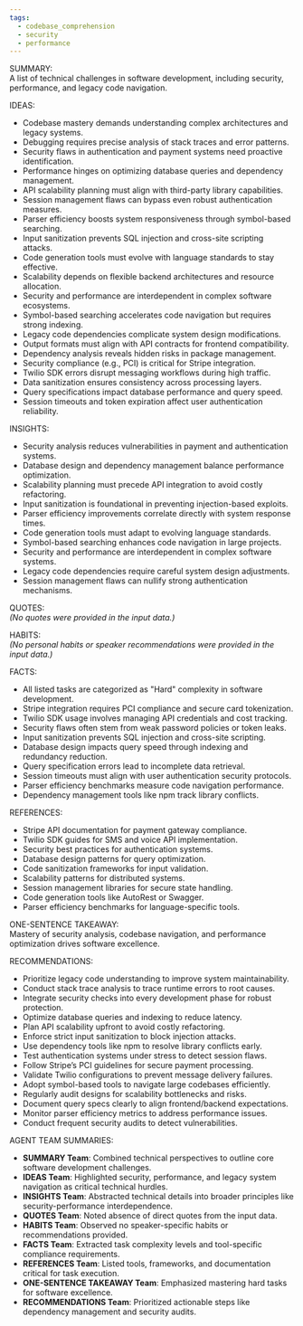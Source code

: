```yaml
---
tags:
  - codebase_comprehension
  - security
  - performance
---
```

SUMMARY:  
A list of technical challenges in software development, including security, performance, and legacy code navigation.  

IDEAS:  
- Codebase mastery demands understanding complex architectures and legacy systems.  
- Debugging requires precise analysis of stack traces and error patterns.  
- Security flaws in authentication and payment systems need proactive identification.  
- Performance hinges on optimizing database queries and dependency management.  
- API scalability planning must align with third-party library capabilities.  
- Session management flaws can bypass even robust authentication measures.  
- Parser efficiency boosts system responsiveness through symbol-based searching.  
- Input sanitization prevents SQL injection and cross-site scripting attacks.  
- Code generation tools must evolve with language standards to stay effective.  
- Scalability depends on flexible backend architectures and resource allocation.  
- Security and performance are interdependent in complex software ecosystems.  
- Symbol-based searching accelerates code navigation but requires strong indexing.  
- Legacy code dependencies complicate system design modifications.  
- Output formats must align with API contracts for frontend compatibility.  
- Dependency analysis reveals hidden risks in package management.  
- Security compliance (e.g., PCI) is critical for Stripe integration.  
- Twilio SDK errors disrupt messaging workflows during high traffic.  
- Data sanitization ensures consistency across processing layers.  
- Query specifications impact database performance and query speed.  
- Session timeouts and token expiration affect user authentication reliability.  

INSIGHTS:  
- Security analysis reduces vulnerabilities in payment and authentication systems.  
- Database design and dependency management balance performance optimization.  
- Scalability planning must precede API integration to avoid costly refactoring.  
- Input sanitization is foundational in preventing injection-based exploits.  
- Parser efficiency improvements correlate directly with system response times.  
- Code generation tools must adapt to evolving language standards.  
- Symbol-based searching enhances code navigation in large projects.  
- Security and performance are interdependent in complex software systems.  
- Legacy code dependencies require careful system design adjustments.  
- Session management flaws can nullify strong authentication mechanisms.  

QUOTES:  
*(No quotes were provided in the input data.)*  

HABITS:  
*(No personal habits or speaker recommendations were provided in the input data.)*  

FACTS:  
- All listed tasks are categorized as "Hard" complexity in software development.  
- Stripe integration requires PCI compliance and secure card tokenization.  
- Twilio SDK usage involves managing API credentials and cost tracking.  
- Security flaws often stem from weak password policies or token leaks.  
- Input sanitization prevents SQL injection and cross-site scripting.  
- Database design impacts query speed through indexing and redundancy reduction.  
- Query specification errors lead to incomplete data retrieval.  
- Session timeouts must align with user authentication security protocols.  
- Parser efficiency benchmarks measure code navigation performance.  
- Dependency management tools like npm track library conflicts.  

REFERENCES:  
- Stripe API documentation for payment gateway compliance.  
- Twilio SDK guides for SMS and voice API implementation.  
- Security best practices for authentication systems.  
- Database design patterns for query optimization.  
- Code sanitization frameworks for input validation.  
- Scalability patterns for distributed systems.  
- Session management libraries for secure state handling.  
- Code generation tools like AutoRest or Swagger.  
- Parser efficiency benchmarks for language-specific tools.  

ONE-SENTENCE TAKEAWAY:  
Mastery of security analysis, codebase navigation, and performance optimization drives software excellence.  

RECOMMENDATIONS:  
- Prioritize legacy code understanding to improve system maintainability.  
- Conduct stack trace analysis to trace runtime errors to root causes.  
- Integrate security checks into every development phase for robust protection.  
- Optimize database queries and indexing to reduce latency.  
- Plan API scalability upfront to avoid costly refactoring.  
- Enforce strict input sanitization to block injection attacks.  
- Use dependency tools like npm to resolve library conflicts early.  
- Test authentication systems under stress to detect session flaws.  
- Follow Stripe’s PCI guidelines for secure payment processing.  
- Validate Twilio configurations to prevent message delivery failures.  
- Adopt symbol-based tools to navigate large codebases efficiently.  
- Regularly audit designs for scalability bottlenecks and risks.  
- Document query specs clearly to align frontend/backend expectations.  
- Monitor parser efficiency metrics to address performance issues.  
- Conduct frequent security audits to detect vulnerabilities.  

AGENT TEAM SUMMARIES:  
- **SUMMARY Team**: Combined technical perspectives to outline core software development challenges.  
- **IDEAS Team**: Highlighted security, performance, and legacy system navigation as critical technical hurdles.  
- **INSIGHTS Team**: Abstracted technical details into broader principles like security-performance interdependence.  
- **QUOTES Team**: Noted absence of direct quotes from the input data.  
- **HABITS Team**: Observed no speaker-specific habits or recommendations provided.  
- **FACTS Team**: Extracted task complexity levels and tool-specific compliance requirements.  
- **REFERENCES Team**: Listed tools, frameworks, and documentation critical for task execution.  
- **ONE-SENTENCE TAKEAWAY Team**: Emphasized mastering hard tasks for software excellence.  
- **RECOMMENDATIONS Team**: Prioritized actionable steps like dependency management and security audits.